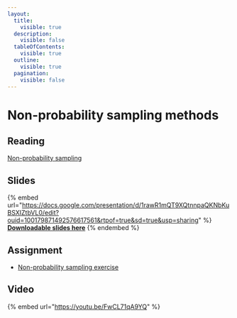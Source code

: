 ```yaml
---
layout:
  title:
    visible: true
  description:
    visible: false
  tableOfContents:
    visible: true
  outline:
    visible: true
  pagination:
    visible: false
---
```


# Non-probability sampling methods

## Reading

[Non-probability sampling](https://drive.google.com/open?id=1aGH4f2tALbs02luktW6y7qb2ZG1rw\_QI\&usp=drive\_fs)

## Slides

{% embed url="https://docs.google.com/presentation/d/1rawR1mQT9XQtnnpaQKNbKuBSXIZtbVL0/edit?ouid=100179871492576617561&rtpof=true&sd=true&usp=sharing" %}
[**Downloadable slides here**](https://docs.google.com/presentation/d/1rawR1mQT9XQtnnpaQKNbKuBSXIZtbVL0/edit?usp=sharing\&ouid=100179871492576617561\&rtpof=true\&sd=true)
{% endembed %}

## Assignment

* [Non-probability sampling exercise](https://docs.google.com/document/d/1rg92uFWDLrN3dtX7749p6kxKCNwI3b-q/edit?usp=sharing\&ouid=100179871492576617561\&rtpof=true\&sd=true)

## Video

{% embed url="https://youtu.be/FwCL71qA9YQ" %}
